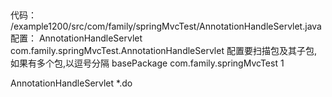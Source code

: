 ## 

代码：
    /example1200/src/com/family/springMvcTest/AnnotationHandleServlet.java
配置：
    <servlet>
    <servlet-name>AnnotationHandleServlet</servlet-name>
    <servlet-class>com.family.springMvcTest.AnnotationHandleServlet</servlet-class>
    <init-param>
         <description>配置要扫描包及其子包, 如果有多个包,以逗号分隔</description>
        <param-name>basePackage</param-name>
        <param-value>com.family.springMvcTest</param-value>
        <!-- <param-value>me.gacl.web.controller</param-value> -->
    </init-param>
    <load-on-startup>1</load-on-startup>
  </servlet>

  <servlet-mapping>
    <servlet-name>AnnotationHandleServlet</servlet-name>
    <!-- 拦截所有以.do后缀结尾的请求 -->
    <url-pattern>*.do</url-pattern>
  </servlet-mapping>